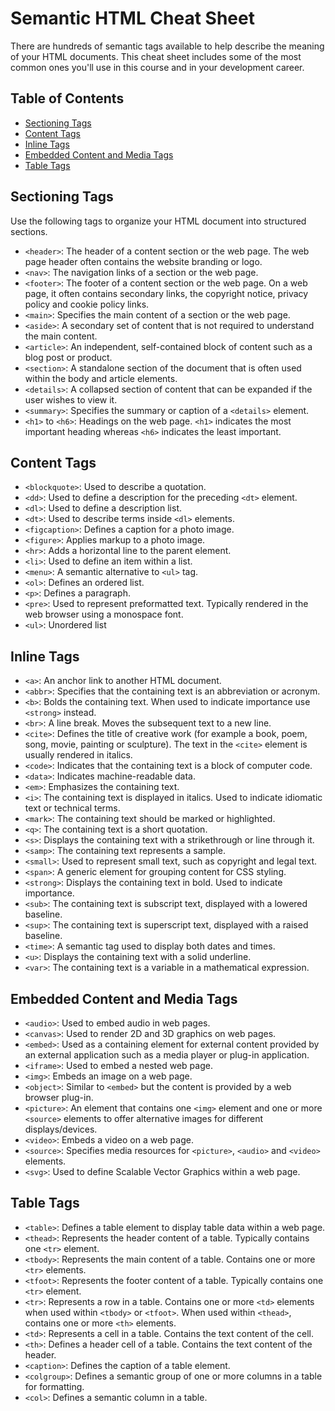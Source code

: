 # Semantic HTML Cheat Sheet

There are hundreds of semantic tags available to help describe the meaning of your HTML documents. This cheat sheet includes some of the most common ones you'll use in this course and in your development career.

## Table of Contents
- [Sectioning Tags](#sectioning-tags)
- [Content Tags](#content-tags)
- [Inline Tags](#inline-tags)
- [Embedded Content and Media Tags](#embedded-content-and-media-tags)
- [Table Tags](#table-tags)

## Sectioning Tags

Use the following tags to organize your HTML document into structured sections.

- `<header>`: The header of a content section or the web page. The web page header often contains the website branding or logo.
- `<nav>`: The navigation links of a section or the web page.
- `<footer>`: The footer of a content section or the web page. On a web page, it often contains secondary links, the copyright notice, privacy policy and cookie policy links.
- `<main>`: Specifies the main content of a section or the web page.
- `<aside>`: A secondary set of content that is not required to understand the main content.
- `<article>`: An independent, self-contained block of content such as a blog post or product.
- `<section>`: A standalone section of the document that is often used within the body and article elements.
- `<details>`: A collapsed section of content that can be expanded if the user wishes to view it.
- `<summary>`: Specifies the summary or caption of a `<details>` element.
- `<h1>` to `<h6>`: Headings on the web page. `<h1>` indicates the most important heading whereas `<h6>` indicates the least important.

## Content Tags

- `<blockquote>`: Used to describe a quotation.
- `<dd>`: Used to define a description for the preceding `<dt>` element.
- `<dl>`: Used to define a description list.
- `<dt>`: Used to describe terms inside `<dl>` elements.
- `<figcaption>`: Defines a caption for a photo image.
- `<figure>`: Applies markup to a photo image.
- `<hr>`: Adds a horizontal line to the parent element.
- `<li>`: Used to define an item within a list.
- `<menu>`: A semantic alternative to `<ul>` tag.
- `<ol>`: Defines an ordered list.
- `<p>`: Defines a paragraph.
- `<pre>`: Used to represent preformatted text. Typically rendered in the web browser using a monospace font.
- `<ul>`: Unordered list

## Inline Tags

- `<a>`: An anchor link to another HTML document.
- `<abbr>`: Specifies that the containing text is an abbreviation or acronym.
- `<b>`: Bolds the containing text. When used to indicate importance use `<strong>` instead.
- `<br>`: A line break. Moves the subsequent text to a new line.
- `<cite>`: Defines the title of creative work (for example a book, poem, song, movie, painting or sculpture). The text in the `<cite>` element is usually rendered in italics.
- `<code>`: Indicates that the containing text is a block of computer code.
- `<data>`: Indicates machine-readable data.
- `<em>`: Emphasizes the containing text.
- `<i>`: The containing text is displayed in italics. Used to indicate idiomatic text or technical terms.
- `<mark>`: The containing text should be marked or highlighted.
- `<q>`: The containing text is a short quotation.
- `<s>`: Displays the containing text with a strikethrough or line through it.
- `<samp>`: The containing text represents a sample.
- `<small>`: Used to represent small text, such as copyright and legal text.
- `<span>`: A generic element for grouping content for CSS styling.
- `<strong>`: Displays the containing text in bold. Used to indicate importance.
- `<sub>`: The containing text is subscript text, displayed with a lowered baseline.
- `<sup>`: The containing text is superscript text, displayed with a raised baseline.
- `<time>`: A semantic tag used to display both dates and times.
- `<u>`: Displays the containing text with a solid underline.
- `<var>`: The containing text is a variable in a mathematical expression.

## Embedded Content and Media Tags

- `<audio>`: Used to embed audio in web pages.
- `<canvas>`: Used to render 2D and 3D graphics on web pages.
- `<embed>`: Used as a containing element for external content provided by an external application such as a media player or plug-in application.
- `<iframe>`: Used to embed a nested web page.
- `<img>`: Embeds an image on a web page.
- `<object>`: Similar to `<embed>` but the content is provided by a web browser plug-in.
- `<picture>`: An element that contains one `<img>` element and one or more `<source>` elements to offer alternative images for different displays/devices.
- `<video>`: Embeds a video on a web page.
- `<source>`: Specifies media resources for `<picture>`, `<audio>` and `<video>` elements.
- `<svg>`: Used to define Scalable Vector Graphics within a web page.

## Table Tags

- `<table>`: Defines a table element to display table data within a web page.
- `<thead>`: Represents the header content of a table. Typically contains one `<tr>` element.
- `<tbody>`: Represents the main content of a table. Contains one or more `<tr>` elements.
- `<tfoot>`: Represents the footer content of a table. Typically contains one `<tr>` element.
- `<tr>`: Represents a row in a table. Contains one or more `<td>` elements when used within `<tbody>` or `<tfoot>`. When used within `<thead>`, contains one or more `<th>` elements.
- `<td>`: Represents a cell in a table. Contains the text content of the cell.
- `<th>`: Defines a header cell of a table. Contains the text content of the header.
- `<caption>`: Defines the caption of a table element.
- `<colgroup>`: Defines a semantic group of one or more columns in a table for formatting.
- `<col>`: Defines a semantic column in a table.